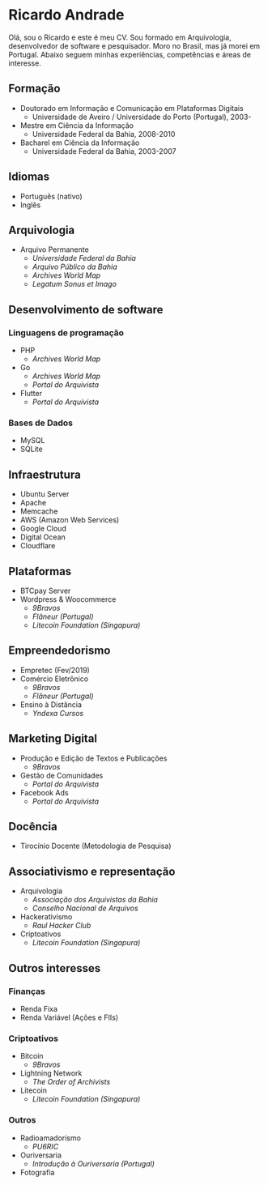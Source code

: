 # Ricardo Andrade

Olá, sou o Ricardo e este é meu CV. Sou formado em Arquivologia, desenvolvedor de software e pesquisador. Moro no Brasil, mas já morei em Portugal. Abaixo seguem minhas experiências, competências e áreas de interesse.

## Formação

- Doutorado em Informação e Comunicação em Plataformas Digitais
  - Universidade de Aveiro / Universidade do Porto (Portugal), 2003-
- Mestre em Ciência da Informação
  - Universidade Federal da Bahia, 2008-2010
- Bacharel em Ciência da Informação
  - Universidade Federal da Bahia, 2003-2007

## Idiomas

- Português (nativo)
- Inglês

## Arquivologia

- Arquivo Permanente
  - _Universidade Federal da Bahia_
  - _Arquivo Público da Bahia_
  - _Archives World Map_
  - _Legatum Sonus et Imago_

## Desenvolvimento de software

### Linguagens de programação

- PHP
  - _Archives World Map_
- Go
  - _Archives World Map_
  - _Portal do Arquivista_
- Flutter
  - _Portal do Arquivista_

### Bases de Dados

- MySQL
- SQLite

## Infraestrutura

- Ubuntu Server
- Apache
- Memcache
- AWS (Amazon Web Services)
- Google Cloud
- Digital Ocean
- Cloudflare

## Plataformas

- BTCpay Server
- Wordpress & Woocommerce
  - _9Bravos_
  - _Flâneur (Portugal)_
  - _Litecoin Foundation (Singapura)_

## Empreendedorismo

- Empretec (Fev/2019)
- Comércio Eletrônico
  - _9Bravos_ 
  - _Flâneur (Portugal)_
- Ensino à Distância
  - _Yndexa Cursos_

## Marketing Digital

- Produção e Edição de Textos e Publicações
  - _9Bravos_
- Gestão de Comunidades
  - _Portal do Arquivista_
- Facebook Ads
  - _Portal do Arquivista_

## Docência

- Tirocínio Docente (Metodologia de Pesquisa)

## Associativismo e representação

- Arquivologia
  - _Associação dos Arquivistas da Bahia_
  - _Conselho Nacional de Arquivos_
- Hackerativismo
  - _Raul Hacker Club_
- Criptoativos
  - _Litecoin Foundation (Singapura)_

## Outros interesses

### Finanças

- Renda Fixa
- Renda Variável (Ações e FIIs)

### Criptoativos

- Bitcoin
  - _9Bravos_
- Lightning Network
  - _The Order of Archivists_
- Litecoin
  - _Litecoin Foundation (Singapura)_

### Outros

- Radioamadorismo
  - _PU6RIC_
- Ouriversaria
  - _Introdução à Ouriversaria (Portugal)_
- Fotografia
